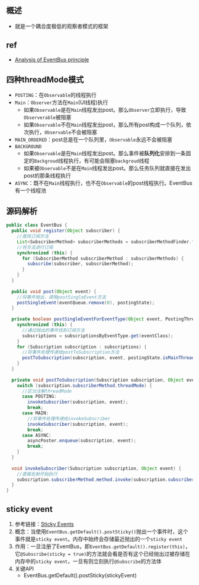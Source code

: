 ## 概述

* 就是一个耦合度极低的观察者模式的框架

## ref

* [Analysis of EventBus principle](https://programmer.group/analysis-of-eventbus-principle.html)

## 四种threadMode模式

* `POSTING`：在`Observable`的线程执行
* `Main`：`Observer`方法在`Main`(UI线程)执行
  * 如果`Observable`是在`Main`线程发出post。那么`Observer`立即执行，导致`Observerable`被阻塞
  * 如果`Observable`不在`Main`线程发出post，那么所有post构成一个队列，依次执行，`Observable`不会被阻塞
* `MAIN_ORDERED`：post总是在一个队列里，`Observable`永远不会被阻塞
* `BACKGROUND`
  * 如果`Observable`是在`Main`线程发出post。那么事件被**队列化**安排到一条固定的`Backgroud`线程执行，有可能会阻塞`backgroud`线程
  * 如果被`Observable`不是在`Main`线程发出post。那么任务队列就直接在发出post的那条线程执行
* `ASYNC`：既不在`Main`线程执行，也不在`Observable`的post线程执行。EventBus有一个线程池

## 源码解析

```java
public class EventBus {
  public void register(Object subscriber) {
    //查找订阅方法
    List<SubscriberMethod> subscriberMethods = subscriberMethodFinder.findSubscriberMethods(subscriberClass);
    //将方法进行订阅
    synchronized (this) {
      for (SubscriberMethod subscriberMethod : subscriberMethods) {
        subscribe(subscriber, subscriberMethod);
      }
    }
  }
  
  public void post(Object event) {
    //将事件抛出，调用postSingleEvent方法
    postSingleEvent(eventQueue.remove(0), postingState);
  }
  
  private boolean postSingleEventForEventType(Object event, PostingThreadState postingState, Class<?> eventClass) {
    synchronized (this) {
      //通过抛出的事件找到订阅方法
      subscriptions = subscriptionsByEventType.get(eventClass);
    }
    for (Subscription subscription : subscriptions) {
      //将事件处理传递给postToSubscription方法
      postToSubscription(subscription, event, postingState.isMainThread); 
    }
  }
  
  private void postToSubscription(Subscription subscription, Object event, boolean isMainThread) {
    switch (subscription.subscriberMethod.threadMode) {
      //区分注解threadMode
      case POSTING:
        invokeSubscriber(subscription, event);
        break;
      case MAIN:
        //将事件处理传递给invokeSubscriber
        invokeSubscriber(subscription, event);
        break;
      case ASYNC:
        asyncPoster.enqueue(subscription, event);
        break;
    }
  }
  
  void invokeSubscriber(Subscription subscription, Object event) {
    //直接反射开始执行
    subscription.subscriberMethod.method.invoke(subscription.subscriber, event);
  }
}
```

## sticky event

1. 参考链接：[Sticky Events](https://greenrobot.org/eventbus/documentation/configuration/sticky-events/)
2. 概念：当使用`EventBus.getDefault().postSticky()`抛出一个事件时，这个事件就是`sticky event`。内存中始终会存储最近抛出的一个`sticky event`
3. 作用：一旦注册了EventBus，即`EventBus.getDefault().register(this)`，它`@Subscribe(sticky = true)`的方法就会看是否有这个已经抛出过被存储在内存中的`sticky event`，一旦有则立刻执行`@Subscribe`的方法体
4. 关键API
   * EventBus.getDefault().postSticky(stickyEvent)